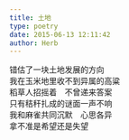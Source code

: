 ```yaml
---  
title: 土地  
type: poetry  
date: 2015-06-13 12:11:42  
author: Herb    
---  
```

错估了一块土地发展的方向  
我在玉米地里收不到异属的高粱  
稻草人招摇着　不曾递来答案  
只有秸秆扎成的谜面一声不响  
我和麻雀共同沉默　心思各异  
拿不准是希望还是失望